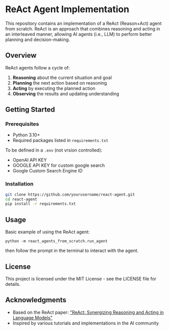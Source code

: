 # ReAct Agent Implementation

This repository contains an implementation of a ReAct (Reason+Act) agent from scratch. ReAct is an approach that combines reasoning and acting in an interleaved manner, allowing AI agents (i.e., LLM) to perform better planning and decision-making.

## Overview

ReAct agents follow a cycle of:
1. **Reasoning** about the current situation and goal
2. **Planning** the next action based on reasoning
3. **Acting** by executing the planned action
4. **Observing** the results and updating understanding


## Getting Started

### Prerequisites
- Python 3.10+
- Required packages listed in `requirements.txt`

To be defined in a `.env` (not vrsion controlled):
- OpenAI API KEY 
- GOOGLE API KEY for custom google search
- Google Custom Search Engine ID

### Installation

```bash
git clone https://github.com/yourusername/react-agent.git
cd react-agent
pip install -r requirements.txt
```

## Usage

Basic example of using the ReAct agent:

```shell
python -m react_agents_from_scratch.run_agent
```

then follow the prompt in the terminal to interact with the agent.



## License

This project is licensed under the MIT License - see the LICENSE file for details.

## Acknowledgments

- Based on the ReAct paper: ["ReAct: Synergizing Reasoning and Acting in Language Models"](https://arxiv.org/abs/2210.03629)
- Inspired by various tutorials and implementations in the AI community